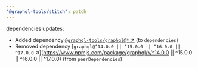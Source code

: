 ```yaml
---
"@graphql-tools/stitch": patch
---
```


dependencies updates: 

- Added dependency [`@graphql-tools/graphql@*` ↗︎](https://www.npmjs.com/package/@graphql-tools/graphql/v/*) (to `dependencies`)
- Removed dependency [`graphql@^14.0.0 || ^15.0.0 || ^16.0.0 || ^17.0.0` ↗︎](https://www.npmjs.com/package/graphql/v/^14.0.0 || ^15.0.0 || ^16.0.0 || ^17.0.0) (from `peerDependencies`)
